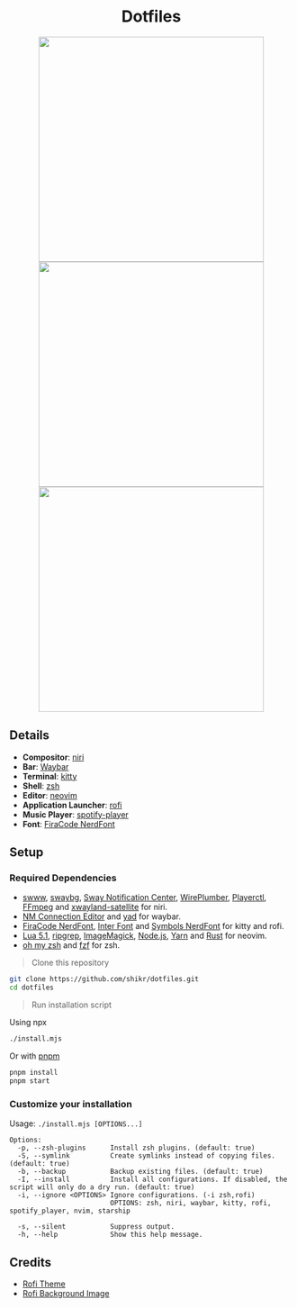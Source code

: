 <div align="center">
  <h1>Dotfiles</h1>
</div>

<p align="center">
  <img src="assets/neovim.png" width="400">
  <img src="assets/rofi.png" width="400">
  <img src="assets/spotify-player.png" width="400">
</p>

## Details

- **Compositor**: [niri](https://github.com/YaLTeR/niri)
- **Bar**: [Waybar](https://github.com/Alexays/Waybar)
- **Terminal**: [kitty](https://github.com/kovidgoyal/kitty/)
- **Shell**: [zsh](https://www.zsh.org/)
- **Editor**: [neovim](https://github.com/neovim/neovim)
- **Application Launcher**: [rofi](https://github.com/davatorium/rofi)
- **Music Player**: [spotify-player](https://github.com/aome510/spotify-player)
- **Font**: [FiraCode NerdFont](https://www.nerdfonts.com/font-downloads)

## Setup

### Required Dependencies

- [swww](https://github.com/LGFae/swww), [swaybg](https://github.com/swaywm/swaybg), [Sway Notification Center](https://github.com/ErikReider/SwayNotificationCenter), [WirePlumber](https://pipewire.pages.freedesktop.org/wireplumber/), [Playerctl](https://github.com/altdesktop/playerctl), [FFmpeg](https://ffmpeg.org/) and [xwayland-satellite](https://github.com/Supreeeme/xwayland-satellite) for niri.
- [NM Connection Editor](https://gitlab.gnome.org/GNOME/network-manager-applet) and [yad](https://github.com/v1cont/yad) for waybar.
- [FiraCode NerdFont](https://www.nerdfonts.com/font-downloads), [Inter Font](https://rsms.me/inter/) and [Symbols NerdFont](https://www.nerdfonts.com/font-downloads) for kitty and rofi.
- [Lua 5.1](https://www.lua.org/download.html), [ripgrep](https://github.com/BurntSushi/ripgrep#installation), [ImageMagick](https://imagemagick.org/script/download.php), [Node.js](https://nodejs.org/es/download), [Yarn](https://classic.yarnpkg.com/lang/en/docs/install/) and [Rust](https://www.rust-lang.org/tools/install) for neovim.
- [oh my zsh](https://ohmyz.sh/) and [fzf](https://github.com/junegunn/fzf) for zsh.

> Clone this repository

```sh
git clone https://github.com/shikr/dotfiles.git
cd dotfiles
```

> Run installation script

Using npx

```sh
./install.mjs
```

Or with [pnpm](https://pnpm.io/)

```sh
pnpm install
pnpm start
```

### Customize your installation

Usage: `./install.mjs [OPTIONS...]`

```
Options:
  -p, --zsh-plugins      Install zsh plugins. (default: true)
  -S, --symlink          Create symlinks instead of copying files. (default: true)
  -b, --backup           Backup existing files. (default: true)
  -I, --install          Install all configurations. If disabled, the script will only do a dry run. (default: true)
  -i, --ignore <OPTIONS> Ignore configurations. (-i zsh,rofi)
                         OPTIONS: zsh, niri, waybar, kitty, rofi, spotify_player, nvim, starship

  -s, --silent           Suppress output.
  -h, --help             Show this help message.
```

## Credits

- [Rofi Theme](https://github.com/adi1090x/rofi)
- [Rofi Background Image](https://www.pixiv.net/artworks/60839445)
